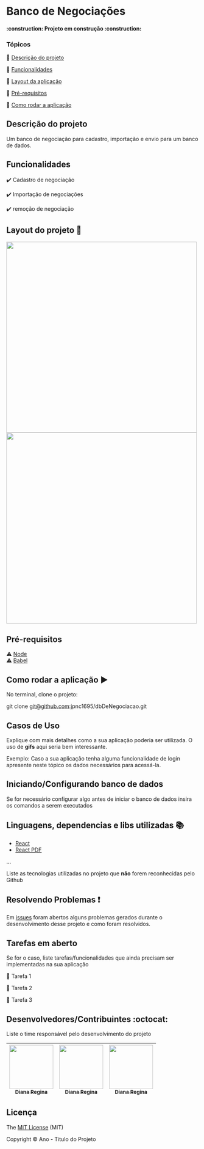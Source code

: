 <h1>Banco de Negociações</h1> 

<p align="center">
 
</p>

<h4 > 
    :construction:  Projeto em construção  :construction:
</h4>

### Tópicos 

:small_blue_diamond: [Descrição do projeto](#descrição-do-projeto)

:small_blue_diamond: [Funcionalidades](#funcionalidades)

:small_blue_diamond: [Layout da aplicação](#deploy-da-aplicação-dash)

:small_blue_diamond: [Pré-requisitos](#pré-requisitos)

:small_blue_diamond: [Como rodar a aplicação](#como-rodar-a-aplicação-arrow_forward)

## Descrição do projeto 

<p align="justify">
  Um banco de negociação para cadastro, importação e envio para um banco de dados.
</p>

## Funcionalidades

:heavy_check_mark: Cadastro de negociação 

:heavy_check_mark: Importação de negociações

:heavy_check_mark: remoção de negociação

## Layout do projeto :dash:

<img src="https://lh3.googleusercontent.com/pw/AM-JKLXxt-C-Qj2iaw3mvfWlsannSU8RG761yQdi8sGjHnaN6-0u1NSGs54yXXJQIlisSp6SQQDVU9Fsr2KDakylTULu-pjATImU-IVmk4Jw0-0lqoHdpkBb0QMfNInjEWLpqfBDHZ9ZPJNdi4IzGNEIzenh-g=w1362-h764-no?authuser=0" width=500vh> 
<img src="https://lh3.googleusercontent.com/pw/AM-JKLWcNJ7LU5ptHLMFmJYigvVbTwC1PiPj5Xsp1KDLM8HnTuDOsDT5SrBgNWrmR46_02hg5TTYRM_IC1PGWwjngiRo9SYct0VzRjVtzG-oh6WBqeHqVD_MNr_pvlChwJz3JsnzROxwRXcUnfUj19wuCBzUzA=w1364-h765-no?authuser=0" width=500vh>

## Pré-requisitos

:warning: [Node](https://nodejs.org/en/download/) <br/>
:warning: [Babel](https://babeljs.io/)


## Como rodar a aplicação :arrow_forward:

No terminal, clone o projeto: 

git clone git@github.com:jpnc1695/dbDeNegociacao.git

## Casos de Uso

Explique com mais detalhes como a sua aplicação poderia ser utilizada. O uso de **gifs** aqui seria bem interessante. 

Exemplo: Caso a sua aplicação tenha alguma funcionalidade de login apresente neste tópico os dados necessários para acessá-la.

## Iniciando/Configurando banco de dados

Se for necessário configurar algo antes de iniciar o banco de dados insira os comandos a serem executados 

## Linguagens, dependencias e libs utilizadas :books:

- [React](https://pt-br.reactjs.org/docs/create-a-new-react-app.html)
- [React PDF](https://react-pdf.org/)

...

Liste as tecnologias utilizadas no projeto que **não** forem reconhecidas pelo Github 

## Resolvendo Problemas :exclamation:

Em [issues]() foram abertos alguns problemas gerados durante o desenvolvimento desse projeto e como foram resolvidos. 

## Tarefas em aberto

Se for o caso, liste tarefas/funcionalidades que ainda precisam ser implementadas na sua aplicação

:memo: Tarefa 1 

:memo: Tarefa 2 

:memo: Tarefa 3 

## Desenvolvedores/Contribuintes :octocat:

Liste o time responsável pelo desenvolvimento do projeto

| [<img src="https://avatars2.githubusercontent.com/u/46378210?s=400&u=071f7791bb03f8e102d835bdb9c2f0d3d24e8a34&v=4" width=115><br><sub>Diana Regina</sub>](https://github.com/Diana-ops) |  [<img src="https://avatars2.githubusercontent.com/u/46378210?s=400&u=071f7791bb03f8e102d835bdb9c2f0d3d24e8a34&v=4" width=115><br><sub>Diana Regina</sub>](https://github.com/Diana-ops) |  [<img src="https://avatars2.githubusercontent.com/u/46378210?s=400&u=071f7791bb03f8e102d835bdb9c2f0d3d24e8a34&v=4" width=115><br><sub>Diana Regina</sub>](https://github.com/Diana-ops) |
| :---: | :---: | :---: 

## Licença 

The [MIT License]() (MIT)

Copyright :copyright: Ano - Titulo do Projeto

